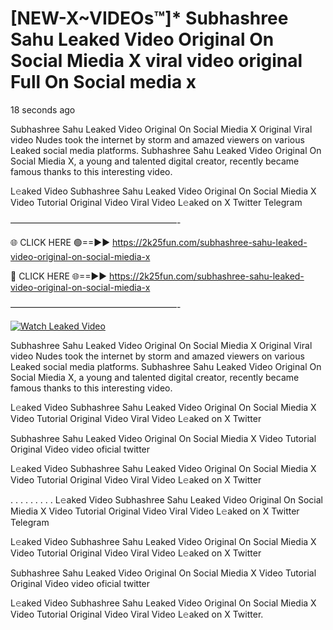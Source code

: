 # [NEW-X~VIDEOs™]* Subhashree Sahu Leaked Video Original On Social Miedia X viral video original Full On Social media x

18 seconds ago

Subhashree Sahu Leaked Video Original On Social Miedia X Original Viral video Nudes took the internet by storm and amazed viewers on various Leaked social media platforms. Subhashree Sahu Leaked Video Original On Social Miedia X, a young and talented digital creator, recently became famous thanks to this interesting video.

L𝚎aked Video Subhashree Sahu Leaked Video Original On Social Miedia X Video Tutorial Original Video Viral Video L𝚎aked on X Twitter Telegram

———————————————————-

🌐 CLICK HERE 🟢==►► https://2k25fun.com/subhashree-sahu-leaked-video-original-on-social-miedia-x

🔴 CLICK HERE 🌐==►► https://2k25fun.com/subhashree-sahu-leaked-video-original-on-social-miedia-x

———————————————————-

[![Watch Leaked Video](https://miro.medium.com/v2/resize:fit:828/format:webp/1*cilzJN44JGOrTw9NJCrNHA.gif "Watch Leaked Video")](https://2k25fun.com/subhashree-sahu-leaked-video-original-on-social-miedia-x)

Subhashree Sahu Leaked Video Original On Social Miedia X Original Viral video Nudes took the internet by storm and amazed viewers on various Leaked social media platforms. Subhashree Sahu Leaked Video Original On Social Miedia X, a young and talented digital creator, recently became famous thanks to this interesting video.

L𝚎aked Video Subhashree Sahu Leaked Video Original On Social Miedia X Video Tutorial Original Video Viral Video L𝚎aked on X Twitter

Subhashree Sahu Leaked Video Original On Social Miedia X Video Tutorial Original Video video oficial twitter

L𝚎aked Video Subhashree Sahu Leaked Video Original On Social Miedia X Video Tutorial Original Video Viral Video L𝚎aked on X Twitter

. . . . . . . . . L𝚎aked Video Subhashree Sahu Leaked Video Original On Social Miedia X Video Tutorial Original Video Viral Video L𝚎aked on X Twitter Telegram

L𝚎aked Video Subhashree Sahu Leaked Video Original On Social Miedia X Video Tutorial Original Video Viral Video L𝚎aked on X Twitter

Subhashree Sahu Leaked Video Original On Social Miedia X Video Tutorial Original Video video oficial twitter

L𝚎aked Video Subhashree Sahu Leaked Video Original On Social Miedia X Video Tutorial Original Video Viral Video L𝚎aked on X Twitter.